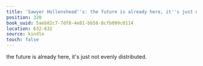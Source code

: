 ```yaml
---
title: 'Sawyer Hollenshead''s: the future is already here, it''s just not evenly distributed…'
position: 320
book_uuid: 5aeb82c7-7df8-4e81-bb58-8cfb099c0114
location: 632-632
source: kindle
touch: false
---
```


the future is already here, it's just not evenly distributed.
